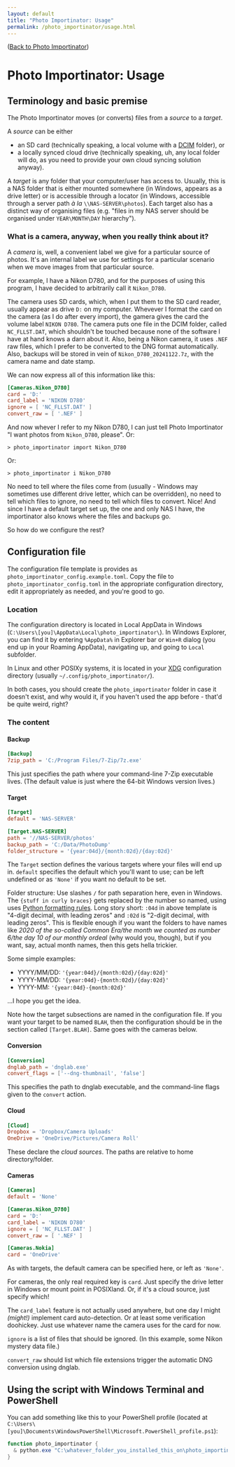 ```yaml
---
layout: default
title: "Photo Importinator: Usage"
permalink: /photo_importinator/usage.html
---
```


([Back to Photo Importinator](./))

# Photo Importinator: Usage

## Terminology and basic premise

The Photo Importinator moves (or converts) files from a *source* to a *target*.

A *source* can be either

- an SD card (technically speaking, a local volume with a
  [DCIM][DCIM] folder), or
- a locally synced cloud drive (technically speaking, uh, any local folder
  will do, as you need to provide your own cloud syncing solution anyway).

A *target* is any folder that your computer/user has access to. Usually,
this is a NAS folder that is either mounted somewhere (in Windows, appears
as a drive letter) or is accessible through a locator (in Windows, accessible
through a server path *à la* `\\NAS-SERVER\photos`). Each target also has
a distinct way of organising files (e.g. "files in my NAS server should be
organised under `YEAR\MONTH\DAY` hierarchy").

### What is a camera, anyway, when you really think about it?

A *camera* is, well, a convenient label we give for a particular source of
photos. It's an internal label we use for settings for a particular scenario
when we move images from that particular source.

For example, I have a Nikon D780, and for the purposes of
using this program, I have decided to arbitrarily call it `Nikon_D780`.

The camera uses SD cards, which, when I put them to the SD card reader,
usually appear as drive `D:` on my computer. Whevever I format the
card on the camera (as I do after every import), the gamera gives the card
the volume label `NIKON D780`. The camera puts one file in the DCIM
folder, called `NC_FLLST.DAT`, which shouldn't be touched because none of
the software I have at hand knows a darn about it. Also, being a Nikon camera,
it uses `.NEF` raw files, which I prefer to be converted to the DNG format
automatically. Also, backups will be stored in vein of
`Nikon_D780_20241122.7z`, with the camera name and date stamp.

We can now express all of this information like this:

```toml
[Cameras.Nikon_D780]
card = 'D:'
card_label = 'NIKON D780'
ignore = [ 'NC_FLLST.DAT' ]
convert_raw = [ '.NEF' ]
```

And now whever I refer to my Nikon D780, I can just tell Photo Importinator
"I want photos from `Nikon_D780`, please". Or:

```console
> photo_importinator import Nikon_D780
```

Or:

```console
> photo_importinator i Nikon_D780
```

No need to tell where the files come from (usually - Windows may sometimes use
different drive letter, which can be overridden), no need to tell which files to
ignore, no need to tell which files to convert. Nice! And since I have a default
target set up, the one and only NAS I have, the importinator also knows where
the files and backups go.

So how do we configure the rest?

## Configuration file

The configuration file template is provides as `photo_importinator_config.example.toml`.
Copy the file to `photo_importinator_config.toml` in the appropriate configuration
directory, edit it appropriately as needed, and you're good to go.

### Location

The configuration directory is located in Local AppData in Windows
(`C:\Users\[you]\AppData\Local\photo_importinator\`). In
Windows Explorer, you can find it by entering `%AppData%`
in Explorer bar or `Win+R` dialog
(you end up in your Roaming AppData), navigating up,
and going to `Local` subfolder.

In Linux and other POSIXy systems, it is located in your
[XDG][xdg] configuration directory
(usually `~/.config/photo_importinator/`).

In both cases, you should create the `photo_importinator` folder
in case it doesn't exist, and why would it, if you haven't used the
app before - that'd be quite weird, right?

### The content

#### Backup

```toml
[Backup]
7zip_path = 'C:/Program Files/7-Zip/7z.exe'
```

This just specifies the path where your command-line
7-Zip executable lives. (The default value is just where the
64-bit Windows version lives.)

#### Target

```toml
[Target]
default = 'NAS-SERVER'

[Target.NAS-SERVER]
path = '//NAS-SERVER/photos'
backup_path = 'C:/Data/PhotoDump'
folder_structure = '{year:04d}/{month:02d}/{day:02d}'
```

The `Target` section defines the various targets where your files will end up in.
`default` specifies the default which you'll want to use; can be left
undefined or as `'None'` if you want no default to be set.

Folder structure: Use slashes `/` for path separation here, even in Windows.
The `{stuff in curly braces}` gets replaced by the number so named,
using uses [Python formatting rules][pyformat].
Long story short:
`:04d` in above template is "4-digit decimal, with leading zeros" and
`:02d` is "2-digit decimal, with leading zeros".
This is flexible enough if you want the folders to have names like
*2020 of the so-called Common Era/the month we counted as number 6/the day 10 of our monthly ordeal*
(why would you, though), but if you want, say, actual month names,
then this gets hella trickier.

Some simple examples:

- YYYY/MM/DD: `'{year:04d}/{month:02d}/{day:02d}'`
- YYYY-MM/DD: `'{year:04d}-{month:02d}/{day:02d}'`
- YYYY-MM: `'{year:04d}-{month:02d}'`

...I hope you get the idea.

Note how the target subsections are named in the configuration file. If you want your
target to be named `BLAH`, then the configuration should be in the section called
`[Target.BLAH]`. Same goes with the cameras below.

#### Conversion

```toml
[Conversion]
dnglab_path = 'dnglab.exe'
convert_flags = ['--dng-thumbnail', 'false']
```

This specifies the path to dnglab executable,
and the command-line flags given to the `convert` action.

#### Cloud

```toml
[Cloud]
Dropbox = 'Dropbox/Camera Uploads'
OneDrive = 'OneDrive/Pictures/Camera Roll'
```

These declare the *cloud sources*.
The paths are relative to home directory/folder.

#### Cameras

```toml
[Cameras]
default = 'None'

[Cameras.Nikon_D780]
card = 'D:'
card_label = 'NIKON D780'
ignore = [ 'NC_FLLST.DAT' ]
convert_raw = [ '.NEF' ]

[Cameras.Nokia]
card = 'OneDrive'
```

As with targets, the default camera can be specified here, or left as `'None'`.

For cameras, the only real required key is `card`. Just specify the drive letter
in Windows or mount point in POSIXland. Or, if it's a cloud source, just specify
which!

The `card_label` feature is not actually used anywhere, but one day I might
*(might!)* implement card auto-detection. Or at least some
verification doohickey. Just use whatever name the camera uses for the card
for now.

`ignore` is a list of files that should be ignored. (In this example, some
Nikon mystery data file.)

`convert_raw` should list which file extensions trigger the automatic DNG
conversion using dnglab.

## Using the script with Windows Terminal and PowerShell

You can add something like this to your PowerShell profile
(located at `C:\Users\[you]\Documents\WindowsPowerShell\Microsoft.PowerShell_profile.ps1`):

```powershell
function photo_importinator {
  & python.exe "C:\whatever_folder_you_installed_this_on\photo_importinator\photo_importinator.py" $args
}
```

[DCIM]: https://en.wikipedia.org/wiki/Design_rule_for_Camera_File_system
[pyformat]: https://cheatography.com/brianallan/cheat-sheets/python-f-strings-number-formatting/
[xdg]: https://specifications.freedesktop.org/basedir-spec/latest/